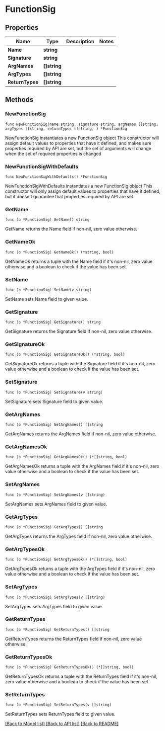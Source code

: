 # FunctionSig

## Properties

Name | Type | Description | Notes
------------ | ------------- | ------------- | -------------
**Name** | **string** |  | 
**Signature** | **string** |  | 
**ArgNames** | **[]string** |  | 
**ArgTypes** | **[]string** |  | 
**ReturnTypes** | **[]string** |  | 

## Methods

### NewFunctionSig

`func NewFunctionSig(name string, signature string, argNames []string, argTypes []string, returnTypes []string, ) *FunctionSig`

NewFunctionSig instantiates a new FunctionSig object
This constructor will assign default values to properties that have it defined,
and makes sure properties required by API are set, but the set of arguments
will change when the set of required properties is changed

### NewFunctionSigWithDefaults

`func NewFunctionSigWithDefaults() *FunctionSig`

NewFunctionSigWithDefaults instantiates a new FunctionSig object
This constructor will only assign default values to properties that have it defined,
but it doesn't guarantee that properties required by API are set

### GetName

`func (o *FunctionSig) GetName() string`

GetName returns the Name field if non-nil, zero value otherwise.

### GetNameOk

`func (o *FunctionSig) GetNameOk() (*string, bool)`

GetNameOk returns a tuple with the Name field if it's non-nil, zero value otherwise
and a boolean to check if the value has been set.

### SetName

`func (o *FunctionSig) SetName(v string)`

SetName sets Name field to given value.


### GetSignature

`func (o *FunctionSig) GetSignature() string`

GetSignature returns the Signature field if non-nil, zero value otherwise.

### GetSignatureOk

`func (o *FunctionSig) GetSignatureOk() (*string, bool)`

GetSignatureOk returns a tuple with the Signature field if it's non-nil, zero value otherwise
and a boolean to check if the value has been set.

### SetSignature

`func (o *FunctionSig) SetSignature(v string)`

SetSignature sets Signature field to given value.


### GetArgNames

`func (o *FunctionSig) GetArgNames() []string`

GetArgNames returns the ArgNames field if non-nil, zero value otherwise.

### GetArgNamesOk

`func (o *FunctionSig) GetArgNamesOk() (*[]string, bool)`

GetArgNamesOk returns a tuple with the ArgNames field if it's non-nil, zero value otherwise
and a boolean to check if the value has been set.

### SetArgNames

`func (o *FunctionSig) SetArgNames(v []string)`

SetArgNames sets ArgNames field to given value.


### GetArgTypes

`func (o *FunctionSig) GetArgTypes() []string`

GetArgTypes returns the ArgTypes field if non-nil, zero value otherwise.

### GetArgTypesOk

`func (o *FunctionSig) GetArgTypesOk() (*[]string, bool)`

GetArgTypesOk returns a tuple with the ArgTypes field if it's non-nil, zero value otherwise
and a boolean to check if the value has been set.

### SetArgTypes

`func (o *FunctionSig) SetArgTypes(v []string)`

SetArgTypes sets ArgTypes field to given value.


### GetReturnTypes

`func (o *FunctionSig) GetReturnTypes() []string`

GetReturnTypes returns the ReturnTypes field if non-nil, zero value otherwise.

### GetReturnTypesOk

`func (o *FunctionSig) GetReturnTypesOk() (*[]string, bool)`

GetReturnTypesOk returns a tuple with the ReturnTypes field if it's non-nil, zero value otherwise
and a boolean to check if the value has been set.

### SetReturnTypes

`func (o *FunctionSig) SetReturnTypes(v []string)`

SetReturnTypes sets ReturnTypes field to given value.



[[Back to Model list]](../README.md#documentation-for-models) [[Back to API list]](../README.md#documentation-for-api-endpoints) [[Back to README]](../README.md)


